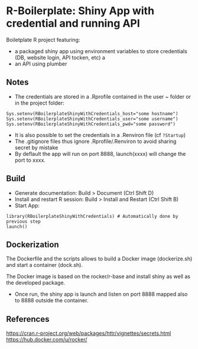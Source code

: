 # R-Boilerplate: Shiny App with credential and running API

Boiletplate R project featuring: 
- a packaged shiny app using environment variables to store credentials (DB, website login, API tocken, etc) a
- an API using plumber

## Notes
- The credentials are stored in a .Rprofile contained in the user ~ folder or in 
the project folder:
```
Sys.setenv(RBoilerplateShinyWithCredentials_host="some hostname")
Sys.setenv(RBoilerplateShinyWithCredentials_user="some username")
Sys.setenv(RBoilerplateShinyWithCredentials_pwd="some password")
```
- It is also possible to set the credentials in a .Renviron file (cf `?Startup`)
- The .gitignore files thus ignore .Rprofile/.Renviron to avoid sharing secret by mistake
- By deflault the app will run on port 8888, launch(xxxx) will change the port to xxxx.

## Build

- Generate documentation: Build > Document (Ctrl Shift D)
- Install and restart R session: Build > Install and Restart (Ctrl Shift B)
- Start App:
```
library(RBoilerplateShinyWithCredentials) # Automatically done by previous step
launch()
```

## Dockerization
The Dockerfile and the scripts allows to build a Docker image (dockerize.sh) and 
start a container (dock.sh). 

The Docker image is based on the rocker/r-base and install shiny as well as the developed package. 

- Once run, the shiny app is launch and listen on port 8888 mapped also to 8888 outside the container.

## References
https://cran.r-project.org/web/packages/httr/vignettes/secrets.html
https://hub.docker.com/u/rocker/
